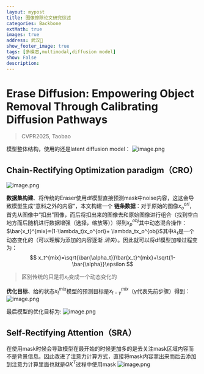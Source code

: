 ```yaml
---
layout: mypost
title: 图像擦除论文研究综述
categories: Backbone
extMath: true
images: true
address: 武汉🏯
show_footer_image: true
tags: [多模态,multimodal,diffusion model]
show: False
description: 
---
```


# Erase Diffusion: Empowering Object Removal Through Calibrating Diffusion Pathways
> CVPR2025, Taobao

模型整体结构，使用的还是latent diffusion model：
![image.png](https://s2.loli.net/2025/05/21/CjMS9fPuYLgDAwe.png)

## Chain-Rectifying Optimization paradigm（CRO）
![image.png](https://s2.loli.net/2025/05/21/DczHhU9XE2PBSg6.png)

**数据集构建**、将传统的Eraser使用df模型直接预测mask中noise内容，这这会导致模型生成“意料之外的内容”，本文构建一个 **链条数据**：对于原始的图像$x_o^{ori}$，首先从图像中“扣出”图像，而后将扣出来的图像去和原始图像进行组合（找到空白地方而后随机进行数据增强（选择，缩放等））得到$x_p^{obj}$其中动态混合操作：$\bar{x_t}^{mix}=(1-\lambda_t)x_o^{ori}+ \lambda_tx_o^{obj}$其中$\lambda_t$是一个动态变化的（可以理解为添加的内容逐渐 *消失*）。因此就可以将df模型加噪过程变为：
$$
x_t^{mix}=\sqrt{\bar{\alpha_t}}\bar{x_t}^{mix}+\sqrt{1-\bar{\alpha}}\epsilon
$$

> 区别传统的只是将$x_t$变成一个动态变化的

**优化目标**、给的状态$x_t^{mix}$模型的预测目标是$x_{t-\gamma}^{mix}$（$\gamma$代表先前步骤）得到：
![image.png](https://s2.loli.net/2025/05/21/vNgR4WBHOZjiqnx.png)

最后模型的优化目标为:
![image.png](https://s2.loli.net/2025/05/21/FRiVTsEz2YWoUva.png)

## Self-Rectifying Attention（SRA）
在使用mask时候会导致模型在最开始的时候更加多的是去关注mask区域内容而不是背景信息。因此改进了注意力计算方式，直接将mask内容拿出来而后去添加到注意力计算里面也就是$QK^T$过程中使用mask
![image.png](https://s2.loli.net/2025/05/21/FtAYSDR3bsi2rmO.png)